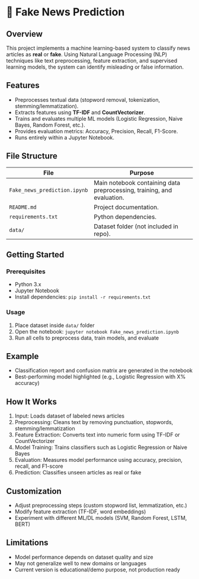 # 📰 Fake News Prediction

## Overview
This project implements a machine learning-based system to classify news articles as **real** or **fake**. Using Natural Language Processing (NLP) techniques like text preprocessing, feature extraction, and supervised learning models, the system can identify misleading or false information.

## Features
- Preprocesses textual data (stopword removal, tokenization, stemming/lemmatization).
- Extracts features using **TF-IDF** and **CountVectorizer**.
- Trains and evaluates multiple ML models (Logistic Regression, Naive Bayes, Random Forest, etc.).
- Provides evaluation metrics: Accuracy, Precision, Recall, F1-Score.
- Runs entirely within a Jupyter Notebook.

## File Structure
| File                          | Purpose                                                   |
|-------------------------------|-----------------------------------------------------------|
| `Fake_news_prediction.ipynb`  | Main notebook containing data preprocessing, training, and evaluation. |
| `README.md`                   | Project documentation.                                    |
| `requirements.txt`            | Python dependencies.                                      |
| `data/`                       | Dataset folder (not included in repo).                   |

## Getting Started
### Prerequisites
- Python 3.x  
- Jupyter Notebook  
- Install dependencies: `pip install -r requirements.txt`

### Usage
1. Place dataset inside `data/` folder  
2. Open the notebook: `jupyter notebook Fake_news_prediction.ipynb`  
3. Run all cells to preprocess data, train models, and evaluate  

## Example
- Classification report and confusion matrix are generated in the notebook  
- Best-performing model highlighted (e.g., Logistic Regression with X% accuracy)  

## How It Works
1. Input: Loads dataset of labeled news articles  
2. Preprocessing: Cleans text by removing punctuation, stopwords, stemming/lemmatization  
3. Feature Extraction: Converts text into numeric form using TF-IDF or CountVectorizer  
4. Model Training: Trains classifiers such as Logistic Regression or Naive Bayes  
5. Evaluation: Measures model performance using accuracy, precision, recall, and F1-score  
6. Prediction: Classifies unseen articles as real or fake  

## Customization
- Adjust preprocessing steps (custom stopword list, lemmatization, etc.)  
- Modify feature extraction (TF-IDF, word embeddings)  
- Experiment with different ML/DL models (SVM, Random Forest, LSTM, BERT)  

## Limitations
- Model performance depends on dataset quality and size  
- May not generalize well to new domains or languages  
- Current version is educational/demo purpose, not production ready  
